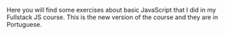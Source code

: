 Here you will find some exercises about basic JavaScript that I did in my Fullstack JS course.
This is the new version of the course and they are in Portuguese.
